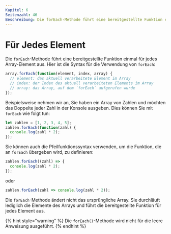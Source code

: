 ```yaml
---
Kapitel: 6
Seitenzahl: 46
Beschreibung: Die forEach-Methode führt eine bereitgestellte Funktion einmal für jedes Array-Element aus.
---
```

# Für Jedes Element

Die `forEach`-Methode führt eine bereitgestellte Funktion einmal für jedes Array-Element aus. Hier ist die Syntax für die Verwendung von `forEach`:

```javascript
array.forEach(function(element, index, array) {
  // element: das aktuell verarbeitete Element im Array
  // index: der Index des aktuell verarbeiteten Elements im Array
  // array: das Array, auf dem `forEach` aufgerufen wurde
});
```

Beispielsweise nehmen wir an, Sie haben ein Array von Zahlen und möchten das Doppelte jeder Zahl in der Konsole ausgeben. Dies können Sie mit `forEach` wie folgt tun:

```typescript
let zahlen = [1, 2, 3, 4, 5];
zahlen.forEach(function(zahl) {
  console.log(zahl * 2);
});
```

Sie können auch die Pfeilfunktionssyntax verwenden, um die Funktion, die an `forEach` übergeben wird, zu definieren:

```typescript
zahlen.forEach((zahl) => {
  console.log(zahl * 2);
});
```

oder

```typescript
zahlen.forEach(zahl => console.log(zahl * 2));
```

Die `forEach`-Methode ändert nicht das ursprüngliche Array. Sie durchläuft lediglich die Elemente des Arrays und führt die bereitgestellte Funktion für jedes Element aus.

{% hint style="warning" %}
Die `forEach()`-Methode wird nicht für die leere Anweisung ausgeführt.
{% endhint %}
```
